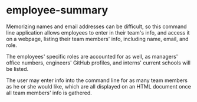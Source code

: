 # employee-summary

Memorizing names and email addresses can be difficult, so this command line application allows employees to enter in their team's info, and access it on a webpage, listing their team members' info, including name, email, and role.

The employees' specific roles are accounted for as well, as managers' office numbers, engineers' GitHub profiles, and interns' current schools will be listed.

The user may enter info into the command line for as many team members as he or she would like, which are all displayed on an HTML document once all team members' info is gathered.